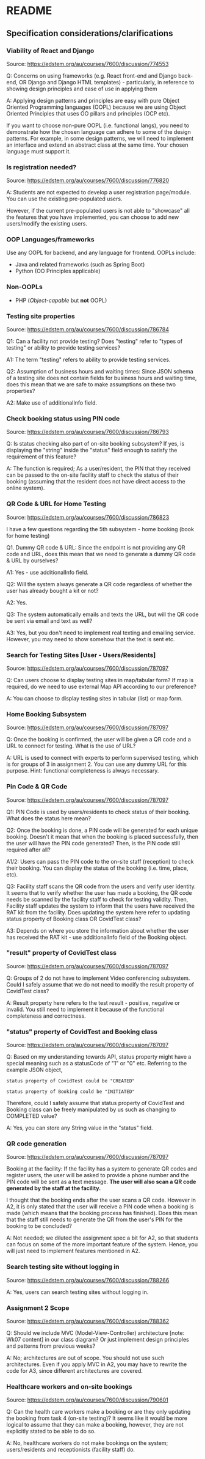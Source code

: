 # README

## Specification considerations/clarifications

### Viability of React and Django
Source: https://edstem.org/au/courses/7600/discussion/774553

Q: Concerns on using frameworks (e.g. React front-end and Django back-end, OR Django and Django HTML templates) - particularly, in reference to showing design principles and ease of use in applying them

A: Applying design patterns and principles are easy with pure Object Oriented Programming languages (OOPL) because we are using Object Oriented Principles that uses OO pillars and principles (OCP etc).

If you want to choose non-pure OOPL (i.e. functional langs), you need to demonstrate how the chosen language can adhere to some of the design patterns. For example, in some design patterns, we will need to implement an interface and extend an abstract class at the same time. Your chosen language must support it.

### Is registration needed?
Source: https://edstem.org/au/courses/7600/discussion/776820

A: Students are not expected to develop a user registration page/module. You can use the existing pre-populated users. 

However, if the current pre-populated users is not able to "showcase" all the features that you have implemented, you can choose to add new users/modify the existing users.

### OOP Languages/frameworks
Use any OOPL for backend, and any language for frontend. OOPLs include:
- Java and related frameworks (such as Spring Boot)
- Python (OO Principles applicable)
### Non-OOPLs
- PHP (*Object-capable* but **not** OOPL)

### Testing site properties
Source: https://edstem.org/au/courses/7600/discussion/786784

Q1: Can a facility not provide testing? Does "testing" refer to "types of testing" or ability to provide testing services?

A1: The term "testing" refers to ability to provide testing services.

Q2: Assumption of business hours and waiting times: Since JSON schema of a testing site does not contain fields for business hours and waiting time, does this mean that we are safe to make assumptions on these two properties?

A2: Make use of additionalInfo field.

### Check booking status using PIN code
Source: https://edstem.org/au/courses/7600/discussion/786793

Q: Is status checking also part of on-site booking subsystem? If yes, is displaying the "string" inside the "status" field enough to satisfy the requirement of this feature?

A: The function is required; As a user/resident, the PIN that they received can be passed to the on-site facility staff to check the status of their booking (assuming that the resident does not have direct access to the online system).

### QR Code & URL for Home Testing
Source: https://edstem.org/au/courses/7600/discussion/786823

I have a few questions regarding the 5th subsystem - home booking (book for home testing)

Q1. Dummy QR code & URL: Since the endpoint is not providing any QR code and URL, does this mean that we need to generate a dummy QR code & URL by ourselves?

A1: Yes - use additionalInfo field.

Q2: Will the system always generate a QR code regardless of whether the user has already bought a kit or not?

A2: Yes.

Q3: The system automatically emails and texts the URL, but will the QR code be sent via email and text as well? 

A3: Yes, but you don't need to implement real texting and emailing service. However, you may need to show somehow that the text is sent etc.


### Search for Testing Sites [User - Users/Residents]
Source: https://edstem.org/au/courses/7600/discussion/787097

Q: Can users choose to display testing sites in map/tabular form? If map is required, do we need to use external Map API according to our preference?

A: You can choose to display testing sites in tabular (list) or map form.

### Home Booking Subsystem
Source: https://edstem.org/au/courses/7600/discussion/787097

Q: Once the booking is confirmed, the user will be given a QR code and a URL to connect for testing. What is the use of URL?

A: URL is used to connect with experts to perform supervised testing, which is for groups of 3 in assignment 2. You can use any dummy URL for this purpose. Hint: functional completeness is always necessary.

### Pin Code & QR Code
Source: https://edstem.org/au/courses/7600/discussion/787097

Q1: PIN Code is used by users/residents to check status of their booking. What does the status here mean? 

Q2: Once the booking is done, a PIN code will be generated for each unique booking. Doesn't it mean that when the booking is placed successfully, then the user will have the PIN code generated? Then, is the PIN code still required after all?

A1/2: Users can pass the PIN code to the on-site staff (reception) to check their booking. You can display the status of the booking (i.e. time, place, etc). 

Q3: Facility staff scans the QR code from the users and verify user identity. It seems that to verify whether the user has made a booking, the QR code needs be scanned by the facility staff to check for testing validity. Then, Facility staff updates the system to inform that the users have received the RAT kit from the facility. Does updating the system here refer to updating status property of Booking class OR CovidTest class?

A3: Depends on where you store the information about whether the user has received the RAT kit - use additionalInfo field of the Booking object.

### "result" property of CovidTest class
Source: https://edstem.org/au/courses/7600/discussion/787097

Q: Groups of 2 do not have to implement Video conferencing subsystem. Could I safely assume that we do not need to modify the result property of CovidTest class?

A: Result property here refers to the test result - positive, negative or invalid. You still need to implement it because of the functional completeness and correctness.

### "status" property of CovidTest and Booking class
Source: https://edstem.org/au/courses/7600/discussion/787097

Q: Based on my understanding towards API, status property might have a special meaning such as a statusCode of "1" or "0" etc. Referring to the example JSON object, 

    status property of CovidTest could be "CREATED"

    status property of Booking could be "INITIATED"

Therefore, could I safely assume that status property of CovidTest and Booking class can be freely manipulated by us such as changing to COMPLETED value?

A: Yes, you can store any String value in the "status" field. 

### QR code generation
Source: https://edstem.org/au/courses/7600/discussion/787097

Booking at the facility: If the facility has a system to generate QR codes and register users, the user will be asked to provide a phone number and the PIN code will be sent as a text message. **The user will also scan a QR code generated by the staff at the facility.**

I thought that the booking ends after the user scans a QR code. However in A2, it is only stated that the user will receive a PIN code when a booking is made (which means that the booking process has finished). Does this mean that the staff still needs to generate the QR from the user's PIN for the booking to be concluded?

A: Not needed; we diluted the assignment spec a bit for A2, so that students can focus on some of the more important feature of the system. Hence, you will just need to implement features mentioned in A2.

### Search testing site without logging in
Source: https://edstem.org/au/courses/7600/discussion/788266

A: Yes, users can search testing sites without logging in.

### Assignment 2 Scope
Source: https://edstem.org/au/courses/7600/discussion/788362

Q: Should we include MVC (Model-View-Controller) architecture [note: Wk07 content] in our class diagram? Or just implement design principles and patterns from previous weeks?

A: No; architectures are out of scope. You should not use such architectures. Even if you apply MVC in A2, you may have to rewrite the code for A3, since different architectures are covered.

### Healthcare workers and on-site bookings
Source: https://edstem.org/au/courses/7600/discussion/790601

Q: Can the health care workers make a booking or are they only updating the booking from task 4 (on-site testing)? It seems like it would be more logical to assume that they can make a booking, however, they are not explicitly stated to be able to do so. 

A: No, healthcare workers do not make bookings on the system; users/residents and receptionists (facility staff) do.